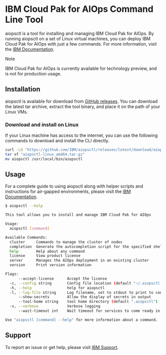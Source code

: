 # IBM Cloud Pak for AIOps Command Line Tool
aiopsctl is a tool for installing and managing IBM Cloud Pak for AIOps. By running aiopsctl on a set of Linux virtual machines, you can deploy IBM Cloud Pak for AIOps with just a few commands. For more information, visit the [IBM Documentation](https://www.ibm.com/docs/en/cloud-paks/cloud-pak-aiops/latest?topic=preview-installing-linux).

> [!NOTE]
> IBM Cloud Pak for AIOps is currently available for technology preview, and is not for production usage.

## Installation
aiopsctl is available for download from [GitHub releases](https://github.com/IBM/aiopsctl/releases). You can download the latest tar archive, extract the tool binary, and place it on the path of your Linux VMs.

### Download and install on Linux
If your Linux machine has access to the internet, you can use the following commands to download and install the CLI directly.
```sh
curl -LO "https://github.com/IBM/aiopsctl/releases/latest/download/aiopsctl-linux_amd64.tar.gz"
tar xf "aiopsctl-linux_amd64.tar.gz"
mv aiopsctl /usr/local/bin/aiopsctl
```

## Usage
For a complete guide to using aiopsctl along with helper scripts and instructions for air-gapped environments, please visit the [IBM Documentation](https://www.ibm.com/docs/en/cloud-paks/cloud-pak-aiops/latest?topic=preview-installing-linux).

```sh
$ aiopsctl --help

This tool allows you to install and manage IBM Cloud Pak for AIOps

Usage:
  aiopsctl [command]

Available Commands:
  cluster     Commands to manage the cluster of nodes
  completion  Generate the autocompletion script for the specified shell
  help        Help about any command
  license     View product license
  server      Manages the AIOps deployment in an existing cluster
  version     Print version information

Flags:
      --accept-license      Accept the license
  -c, --config string       Config file location (default "~/.aiopsctl.yaml")
  -h, --help                help for aiopsctl
  -l, --log-file string     Log filename, set to stdout to print to console
      --show-secrets        Allow the display of secrets in output
      --tool-home string    tool home directory (default ".aiopsctl")
  -v, --verbose             Verbose logging
      --wait-timeout int    Wait timeout for services to come ready in minutes (default 180)

Use "aiopsctl [command] --help" for more information about a command.
```

## Support
To report an issue or get help, please visit [IBM Support](https://www.ibm.com/mysupport/).
